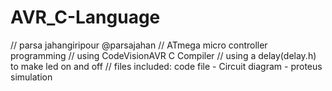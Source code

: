 # AVR_C-Language
// parsa jahangiripour @parsajahan
// ATmega micro controller programming
// using CodeVisionAVR C Compiler
// using a delay(delay.h) to make led on and off
// files included: code file - Circuit diagram - proteus simulation
